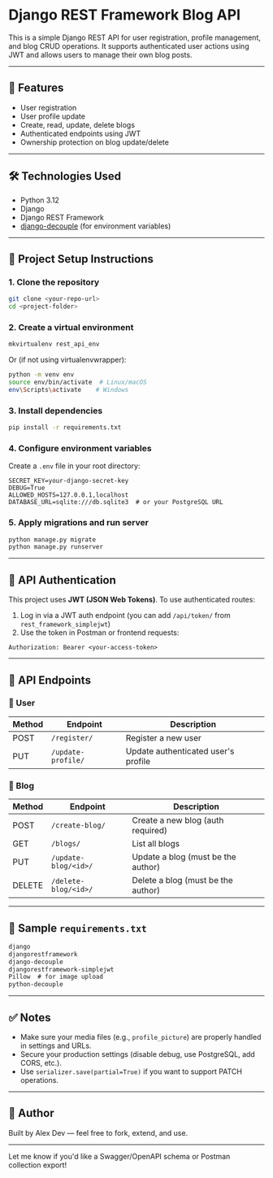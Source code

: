 # Django REST Framework Blog API

This is a simple Django REST API for user registration, profile management, and blog CRUD operations. It supports authenticated user actions using JWT and allows users to manage their own blog posts.

---

## 🚀 Features
- User registration
- User profile update
- Create, read, update, delete blogs
- Authenticated endpoints using JWT
- Ownership protection on blog update/delete

---

## 🛠 Technologies Used
- Python 3.12
- Django
- Django REST Framework
- [django-decouple](https://pypi.org/project/python-decouple/) (for environment variables)

---

## 📁 Project Setup Instructions

### 1. Clone the repository
```bash
git clone <your-repo-url>
cd <project-folder>
```

### 2. Create a virtual environment
```bash
mkvirtualenv rest_api_env
```

Or (if not using virtualenvwrapper):
```bash
python -m venv env
source env/bin/activate  # Linux/macOS
env\Scripts\activate    # Windows
```

### 3. Install dependencies
```bash
pip install -r requirements.txt
```

### 4. Configure environment variables
Create a `.env` file in your root directory:
```env
SECRET_KEY=your-django-secret-key
DEBUG=True
ALLOWED_HOSTS=127.0.0.1,localhost
DATABASE_URL=sqlite:///db.sqlite3  # or your PostgreSQL URL
```

### 5. Apply migrations and run server
```bash
python manage.py migrate
python manage.py runserver
```

---

## 🔐 API Authentication
This project uses **JWT (JSON Web Tokens)**. To use authenticated routes:
1. Log in via a JWT auth endpoint (you can add `/api/token/` from `rest_framework_simplejwt`)
2. Use the token in Postman or frontend requests:
```
Authorization: Bearer <your-access-token>
```

---

## 📮 API Endpoints

### 👤 User
| Method | Endpoint           | Description                |
|--------|--------------------|----------------------------|
| POST   | `/register/`       | Register a new user        |
| PUT    | `/update-profile/` | Update authenticated user's profile |

### 📝 Blog
| Method | Endpoint             | Description                          |
|--------|----------------------|--------------------------------------|
| POST   | `/create-blog/`      | Create a new blog (auth required)    |
| GET    | `/blogs/`            | List all blogs                       |
| PUT    | `/update-blog/<id>/` | Update a blog (must be the author)   |
| DELETE | `/delete-blog/<id>/` | Delete a blog (must be the author)   |

---

## 🧾 Sample `requirements.txt`
```txt
django
djangorestframework
django-decouple
djangorestframework-simplejwt
Pillow  # for image upload
python-decouple
```

---

## ✅ Notes
- Make sure your media files (e.g., `profile_picture`) are properly handled in settings and URLs.
- Secure your production settings (disable debug, use PostgreSQL, add CORS, etc.).
- Use `serializer.save(partial=True)` if you want to support PATCH operations.

---

## 🧑 Author
Built by Alex Dev — feel free to fork, extend, and use.

---

Let me know if you'd like a Swagger/OpenAPI schema or Postman collection export!

